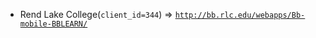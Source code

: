  - Rend Lake College(`client_id=344`) => [`http://bb.rlc.edu/webapps/Bb-mobile-BBLEARN/`](http://bb.rlc.edu/webapps/Bb-mobile-BBLEARN/)
